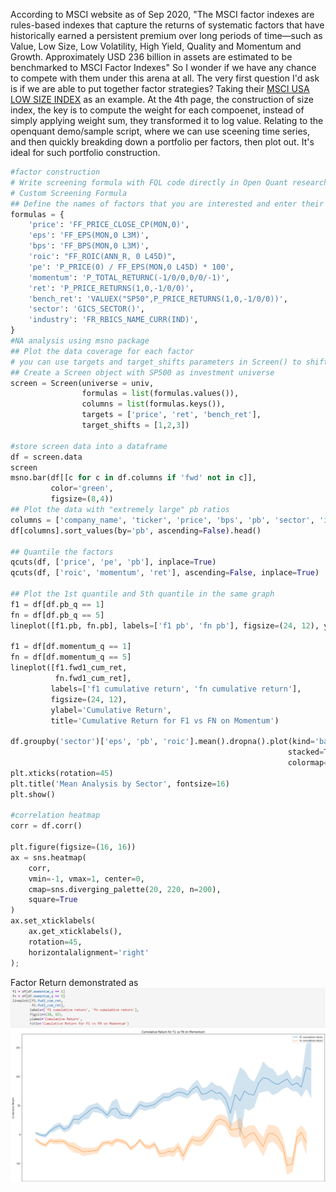 According to MSCI website as of Sep 2020, "The MSCI factor indexes are rules-based indexes that capture the returns of systematic factors that have historically earned a persistent premium over long periods of time—such as Value, Low Size, Low Volatility, High Yield, Quality and Momentum and Growth. Approximately  USD 236 billion in assets are estimated to be benchmarked to MSCI Factor Indexes"
So I wonder if we have any chance to compete with them under this arena at all.
The very first question I'd ask is if we are able to put together factor strategies? Taking their [MSCI USA LOW SIZE INDEX](https://www.msci.com/eqb/methodology/meth_docs/MSCI_Low_Size_Indexes_Methodology.pdf) as an example. 
At the 4th page, the construction of size index, the key is to compute the weight for each compoenet, instead of simply applying weight sum, they transformed it to log value. Relating to the openquant demo/sample script, where we can use sceening time series, and then quickly breakding down a portfolio per factors, then plot out. It's ideal for such portfolio construction. 
```python 
#factor construction
# Write screening formula with FQL code directly in Open Quant research environment
# Custom Screening Formula
## Define the names of factors that you are interested and enter their corresponding screening formulas
formulas = {
    'price': 'FF_PRICE_CLOSE_CP(MON,0)',
    'eps': 'FF_EPS(MON,0 L3M)',
    'bps': 'FF_BPS(MON,0 L3M)',
    'roic': "FF_ROIC(ANN_R, 0 L45D)",
    'pe': 'P_PRICE(0) / FF_EPS(MON,0 L45D) * 100',
    'momentum': 'P_TOTAL_RETURNC(-1/0/0,0/0/-1)',
    'ret': 'P_PRICE_RETURNS(1,0,-1/0/0)',
    'bench_ret': 'VALUEX("SP50",P_PRICE_RETURNS(1,0,-1/0/0))',
    'sector': 'GICS_SECTOR()',
    'industry': 'FR_RBICS_NAME_CURR(IND)',
}
#NA analysis using msno package
## Plot the data coverage for each factor
# you can use targets and target_shifts parameters in Screen() to shift factor input forward by a number of period. For example, we can produce one-month, two-month and three-month forward looking returns series from price return
## Create a Screen object with SP500 as investment universe
screen = Screen(universe = univ,
                formulas = list(formulas.values()),
                columns = list(formulas.keys()),
                targets = ['price', 'ret', 'bench_ret'],
                target_shifts = [1,2,3])

#store screen data into a dataframe
df = screen.data
screen
msno.bar(df[[c for c in df.columns if 'fwd' not in c]], 
         color='green', 
         figsize=(8,4))
## Plot the data with "extremely large" pb ratios
columns = ['company_name', 'ticker', 'price', 'bps', 'pb', 'sector', 'industry']
df[columns].sort_values(by='pb', ascending=False).head()

## Quantile the factors
qcuts(df, ['price', 'pe', 'pb'], inplace=True)
qcuts(df, ['roic', 'momentum', 'ret'], ascending=False, inplace=True)

## Plot the 1st quantile and 5th quantile in the same graph
f1 = df[df.pb_q == 1]
fn = df[df.pb_q == 5]
lineplot([f1.pb, fn.pb], labels=['f1 pb', 'fn pb'], figsize=(24, 12), ylabel='Price to Earnings', title='Price to Book for F1 vs FN on PE')

f1 = df[df.momentum_q == 1]
fn = df[df.momentum_q == 5]
lineplot([f1.fwd1_cum_ret, 
          fn.fwd1_cum_ret], 
         labels=['f1 cumulative return', 'fn cumulative return'], 
         figsize=(24, 12), 
         ylabel='Cumulative Return', 
         title='Cumulative Return for F1 vs FN on Momentum')

df.groupby('sector')['eps', 'pb', 'roic'].mean().dropna().plot(kind='bar', 
                                                              stacked=True, 
                                                              colormap=cm.rainbow_r, figsize=(24, 12))
plt.xticks(rotation=45)
plt.title('Mean Analysis by Sector', fontsize=16)
plt.show()         

#correlation heatmap
corr = df.corr()

plt.figure(figsize=(16, 16))
ax = sns.heatmap(
    corr, 
    vmin=-1, vmax=1, center=0,
    cmap=sns.diverging_palette(20, 220, n=200),
    square=True
)
ax.set_xticklabels(
    ax.get_xticklabels(),
    rotation=45,
    horizontalalignment='right'
);
```
Factor Return demonstrated as 
![demo](https://github.com/znaixian/Blogs/blob/master/Contemporary/factor%20return.png?raw=True)



